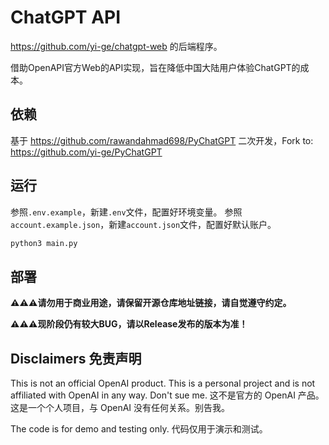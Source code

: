 # ChatGPT API

<https://github.com/yi-ge/chatgpt-web> 的后端程序。

借助OpenAPI官方Web的API实现，旨在降低中国大陆用户体验ChatGPT的成本。

## 依赖

基于 <https://github.com/rawandahmad698/PyChatGPT> 二次开发，Fork to: <https://github.com/yi-ge/PyChatGPT>

## 运行

参照`.env.example`，新建`.env`文件，配置好环境变量。
参照`account.example.json`，新建`account.json`文件，配置好默认账户。

```bash
python3 main.py
```

## 部署

**⚠⚠⚠请勿用于商业用途，请保留开源仓库地址链接，请自觉遵守约定。**

**⚠⚠⚠现阶段仍有较大BUG，请以Release发布的版本为准！**

## Disclaimers 免责声明

This is not an official OpenAI product. This is a personal project and is not affiliated with OpenAI in any way. Don't sue me.
这不是官方的 OpenAI 产品。这是一个个人项目，与 OpenAI 没有任何关系。别告我。

The code is for demo and testing only.
代码仅用于演示和测试。
